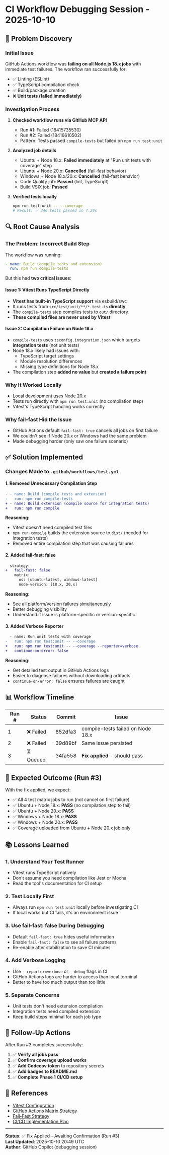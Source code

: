 # CI Workflow Debugging Session - 2025-10-10

## 🐛 Problem Discovery

### Initial Issue
GitHub Actions workflow was **failing on all Node.js 18.x jobs** with immediate test failures. The workflow ran successfully for:
- ✅ Linting (ESLint)
- ✅ TypeScript compilation check
- ✅ Build/package creation
- ❌ **Unit tests (failed immediately)**

### Investigation Process

1. **Checked workflow runs via GitHub MCP API**
   - Run #1: Failed (18415735530)
   - Run #2: Failed (18416610502)
   - Pattern: Tests passed `compile-tests` but failed on `npm run test:unit`

2. **Analyzed job details**
   - Ubuntu + Node 18.x: **Failed immediately** at "Run unit tests with coverage" step
   - Ubuntu + Node 20.x: **Cancelled** (fail-fast behavior)
   - Windows + Node 18.x/20.x: **Cancelled** (fail-fast behavior)
   - Code Quality job: **Passed** (lint, TypeScript)
   - Build VSIX job: **Passed**

3. **Verified tests locally**
   ```bash
   npm run test:unit -- --coverage
   # Result: ✅ 346 tests passed in 7.29s
   ```

## 🔍 Root Cause Analysis

### The Problem: Incorrect Build Step

The workflow was running:
```yaml
- name: Build (compile tests and extension)
  run: npm run compile-tests
```

But this had **two critical issues**:

#### Issue 1: Vitest Runs TypeScript Directly
- **Vitest has built-in TypeScript support** via esbuild/swc
- It runs tests from `src/test/unit/**/*.test.ts` **directly**
- The `compile-tests` step compiles tests to `out/` directory
- **These compiled files are never used by Vitest**

#### Issue 2: Compilation Failure on Node 18.x
- `compile-tests` uses `tsconfig.integration.json` which targets **integration tests** (not unit tests)
- Node 18.x likely had issues with:
  - TypeScript target settings
  - Module resolution differences
  - Missing type definitions for Node 18.x
- The compilation step **added no value** but **created a failure point**

### Why It Worked Locally
- Local development uses Node 20.x
- Tests run directly with `npm run test:unit` (no compilation step)
- Vitest's TypeScript handling works correctly

### Why fail-fast Hid the Issue
- GitHub Actions default `fail-fast: true` cancels all jobs on first failure
- We couldn't see if Node 20.x or Windows had the same problem
- Made debugging harder (only saw one failure scenario)

## ✅ Solution Implemented

### Changes Made to `.github/workflows/test.yml`

#### 1. Removed Unnecessary Compilation Step
```diff
- - name: Build (compile tests and extension)
-   run: npm run compile-tests
+ - name: Build extension (compile source for integration tests)
+   run: npm run compile
```

**Reasoning**:
- Vitest doesn't need compiled test files
- `npm run compile` builds the extension source to `dist/` (needed for integration tests)
- Removed entire compilation step that was causing failures

#### 2. Added fail-fast: false
```diff
  strategy:
+   fail-fast: false
    matrix:
      os: [ubuntu-latest, windows-latest]
      node-version: [18.x, 20.x]
```

**Reasoning**:
- See all platform/version failures simultaneously
- Better debugging visibility
- Understand if issue is platform-specific or version-specific

#### 3. Added Verbose Reporter
```diff
  - name: Run unit tests with coverage
-   run: npm run test:unit -- --coverage
+   run: npm run test:unit -- --coverage --reporter=verbose
+   continue-on-error: false
```

**Reasoning**:
- Get detailed test output in GitHub Actions logs
- Easier to diagnose failures without downloading artifacts
- `continue-on-error: false` ensures failures are caught

## 📊 Workflow Timeline

| Run # | Status | Commit | Issue |
|-------|--------|--------|-------|
| 1 | ❌ Failed | 852dfa3 | compile-tests failed on Node 18.x |
| 2 | ❌ Failed | 39d89bf | Same issue persisted |
| 3 | ⏳ Queued | 34fa558 | **Fix applied** - should pass |

## 🎯 Expected Outcome (Run #3)

With the fix applied, we expect:
- ✅ All 4 test matrix jobs to run (not cancel on first failure)
- ✅ Ubuntu + Node 18.x: **PASS** (no compilation step to fail)
- ✅ Ubuntu + Node 20.x: **PASS**
- ✅ Windows + Node 18.x: **PASS**
- ✅ Windows + Node 20.x: **PASS**
- ✅ Coverage uploaded from Ubuntu + Node 20.x job only

## 📚 Lessons Learned

### 1. **Understand Your Test Runner**
- Vitest runs TypeScript natively
- Don't assume you need compilation like Jest or Mocha
- Read the tool's documentation for CI setup

### 2. **Test Locally First**
- Always run `npm run test:unit` locally before investigating CI
- If local works but CI fails, it's an environment issue

### 3. **Use fail-fast: false During Debugging**
- Default `fail-fast: true` hides useful information
- Enable `fail-fast: false` to see all failure patterns
- Re-enable after stabilization to save CI minutes

### 4. **Add Verbose Logging**
- Use `--reporter=verbose` or `--debug` flags in CI
- GitHub Actions logs are harder to access than local terminal
- Better to have too much output than too little

### 5. **Separate Concerns**
- Unit tests don't need extension compilation
- Integration tests need compiled extension
- Keep build steps minimal for each job type

## 🔄 Follow-Up Actions

After Run #3 completes successfully:

1. ✅ **Verify all jobs pass**
2. ✅ **Confirm coverage upload works**
3. ✅ **Add Codecov token** to repository secrets
4. ✅ **Add badges to README.md**
5. ✅ **Complete Phase 1 CI/CD setup**

## 📖 References

- [Vitest Configuration](https://vitest.dev/config/)
- [GitHub Actions Matrix Strategy](https://docs.github.com/en/actions/using-jobs/using-a-matrix-for-your-jobs)
- [Fail-Fast Strategy](https://docs.github.com/en/actions/using-jobs/using-a-matrix-for-your-jobs#handling-failures)
- [CI/CD Implementation Plan](./CICD-IMPLEMENTATION-PLAN.md)

---

**Status**: ✅ Fix Applied - Awaiting Confirmation (Run #3)  
**Last Updated**: 2025-10-10 20:49 UTC  
**Author**: GitHub Copilot (debugging session)
